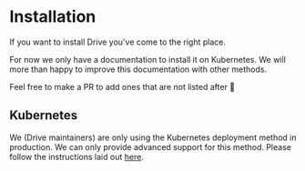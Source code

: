 # Installation
If you want to install Drive you've come to the right place.

For now we only have a documentation to install it on Kubernetes. We will more than happy to improve this documentation with other methods.

Feel free to make a PR to add ones that are not listed after 🙏

## Kubernetes
We (Drive maintainers) are only using the Kubernetes deployment method in production. We can only provide advanced support for this method.
Please follow the instructions laid out [here](/docs/installation/kubernetes.md).


